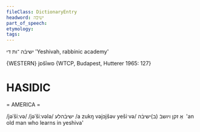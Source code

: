 ```yaml
---
fileClass: DictionaryEntry
headword: ישיבֿה
part_of_speech: 
etymology: 
tags: 
---
```

ישיבֿה
־ות
די
'Yeshivah, rabbinic academy'

{WESTERN}
jɒšīwɒ {WTCP, Budapest, Hutterer 1965: 127}

HASIDIC
=======
= AMERICA = 

/jəˈšiːvə/
/jəˈšiːvələ/ ישיבֿהלע
/a zukŋ vəjɔjšəv yešiˑvə/ אַ זקן ויושבֿ (ב)ישיבֿה  'an old man who learns in yeshiva'